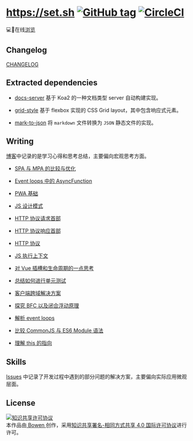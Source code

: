 # https://set.sh [![GitHub tag](https://img.shields.io/github/tag/lbwa/lbwa.github.io.svg)](https://github.com/lbwa/lbwa.github.io/blob/vue/CHANGELOG.md) [![CircleCI](https://circleci.com/gh/lbwa/set.svg?style=svg)](https://circleci.com/gh/lbwa/set)

💻📑在线[浏览][blog]

## Changelog

[CHANGELOG](./CHANGELOG.md)

## Extracted dependencies

- [docs-server] 基于 Koa2 的一种文档类型 server 自动构建实现。

- [grid-style] 基于 flexbox 实现的 CSS Grid layout，其中包含响应式元素。

- [mark-to-json] 将 `markdown` 文件转换为 `JSON` 静态文件的实现。

[docs-server]:https://github.com/lbwa/docs-server

[grid-style]:https://github.com/lbwa/grid-style

[mark-to-json]:https://github.com/lbwa/mark-to-json

## Writing

[博客][blog]中记录的是学习心得和思考总结，主要偏向宏观思考方面。

- [SPA 与 MPA 的比较与优化][spa-and-mpa]

[spa-and-mpa]:https://set.sh/blog/writings/spa-and-mpa

- [Event loops 中的 AsyncFunction][async-function-in-js]

[async-function-in-js]:https://set.sh/blog/writings/async-function-in-js/

- [PWA 基础][pwa-fundamentals]

[pwa-fundamentals]:https://set.sh/blog/writings/pwa-fundamentals/

- [JS 设计模式][js-design-patter]

[js-design-patter]:https://set.sh/blog/writings/js-design-pattern/

- [HTTP 协议请求首部][http-request]

[http-request]:https://set.sh/blog/writings/http-request/

- [HTTP 协议响应首部][http-response]

[http-response]:https://set.sh/blog/writings/http-response/

- [HTTP 协议][http-protocol]

[http-protocol]:https://set.sh/blog/writings/http-protocol/

- [JS 执行上下文][execution-context]

[execution-context]:https://set.sh/blog/writings/execution-context/

- [对 Vue 插槽和生命周期的一点思考][vue-lifecycle-and-slots]

[vue-lifecycle-and-slots]:https://set.sh/blog/writings/vue-lifecycle-and-slots/

- [总结如何进行单元测试][vue-unit-test]

[vue-unit-test]:https://set.sh/blog/writings/learning-vue-unit-test/

- [客户端跨域解决方案][cross-domain-solution]

[cross-domain-solution]:https://set.sh/blog/writings/cross-domain-solution/

- [探究 BFC 以及闭合浮动原理][css-bfc]

[css-bfc]:https://set.sh/blog/writings/css-bfc/

- [解析 event loops][event-loop]

[event-loop]:https://set.sh/blog/writings/event-loop/

- [比较 CommonJS 与 ES6 Module 语法][compare-cjs-with-esm]

[compare-cjs-with-esm]:https://set.sh/blog/writings/compare-commonjs-with-esm/

- [理解 this 的指向][understand-this]

[understand-this]:https://set.sh/blog/writings/keyword-this/

## Skills

[Issues][issues] 中记录了开发过程中遇到的部分问题的解决方案，主要偏向实际应用微观层面。

[blog]:https://set.sh

[issues]:https://github.com/lbwa/set/issues

## License

<a rel="license" href="http://creativecommons.org/licenses/by-sa/4.0/"><img alt="知识共享许可协议" style="border-width:0" src="https://i.creativecommons.org/l/by-sa/4.0/88x31.png" /></a><br />本作品由<a href="https://github.com/lbwa"> Bowen </a>创作，采用<a rel="license" href="http://creativecommons.org/licenses/by-sa/4.0/">知识共享署名-相同方式共享 4.0 国际许可协议</a>进行许可。
